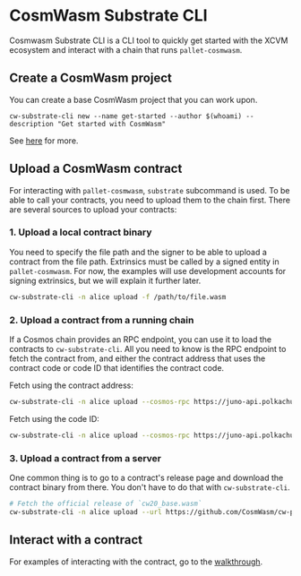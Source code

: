 # CosmWasm Substrate CLI

Cosmwasm Substrate CLI is a CLI tool to quickly get started with the XCVM ecosystem and
interact with a chain that runs `pallet-cosmwasm`.

## Create a CosmWasm project

You can create a base CosmWasm project that you can work upon.

```
cw-substrate-cli new --name get-started --author $(whoami) --description "Get started with CosmWasm"
```

See [here](./cw-substrate-cli/new-project.md) for more.

## Upload a CosmWasm contract

For interacting with `pallet-cosmwasm`, `substrate` subcommand is used. To be able
to call your contracts, you need to upload them to the chain first. There are several
sources to upload your contracts:

### 1. Upload a local contract binary

You need to specify the file path and the signer to be able to upload a contract
from the file path. Extrinsics must be called by a signed entity in `pallet-cosmwasm`.
For now, the examples will use development accounts for signing extrinsics, but
we will explain it further later.

```sh
cw-substrate-cli -n alice upload -f /path/to/file.wasm
```

### 2. Upload a contract from a running chain

If a Cosmos chain provides an RPC endpoint, you can use it to load the contracts
to `cw-substrate-cli`. All you need to know is the RPC endpoint to fetch the
contract from, and either the contract address that uses the contract code
or code ID that identifies the contract code.

Fetch using the contract address:
```sh
cw-substrate-cli -n alice upload --cosmos-rpc https://juno-api.polkachu.com --contract juno19rqljkh95gh40s7qdx40ksx3zq5tm4qsmsrdz9smw668x9zdr3lqtg33mf
```

Fetch using the code ID:
```sh
cw-substrate-cli -n alice upload --cosmos-rpc https://juno-api.polkachu.com --code-id 1
```

### 3. Upload a contract from a server

One common thing is to go to a contract's release page and download the contract
binary from there. You don't have to do that with `cw-substrate-cli`.

```sh
# Fetch the official release of `cw20_base.wasm`
cw-substrate-cli -n alice upload --url https://github.com/CosmWasm/cw-plus/releases/download/v1.0.1/cw20_base.wasm
```

## Interact with a contract

For examples of interacting with the contract, go to the [walkthrough](./cw-substrate-cli/walkthrough.md).
